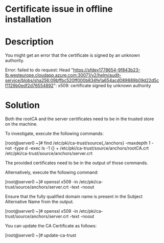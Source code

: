 ﻿# Certificate issue in offline installation

# Description

You might get an error that the certificate is signed by an unknown authority.

Error: failed to do request: Head "https://sfdev1778654-9f843b23-lb.westeurope.cloudapp.azure.com:30071/v2/helm/audit-service/blobs/sha256:09bffbc520ff000b834fe1a654acd089889b09d22d5cf1129b0edf2d76554892": x509: certificate signed by unknown authority

# Solution

Both the rootCA and the server certificates need to be in the trusted store on the machine.

To investigate, execute the following commands:

[root@server0 ~]# find /etc/pki/ca-trust/source{,/anchors} -maxdepth 1 -not -type d -exec ls -1 {} +
/etc/pki/ca-trust/source/anchors/rootCA.crt
/etc/pki/ca-trust/source/anchors/server.crt

The provided certificates need to be in the output of those commands.

Alternatively, execute the following command:

[root@server0 ~]# openssl x509 -in /etc/pki/ca-trust/source/anchors/server.crt -text -noout

Ensure that the fully qualified domain name is present in the Subject Alternative Name from the output.

[root@server0 ~]# openssl x509 -in /etc/pki/ca-trust/source/anchors/server.crt -text -noout

You can update the CA Certificate as follows:

[root@server0 ~]# update-ca-trust
